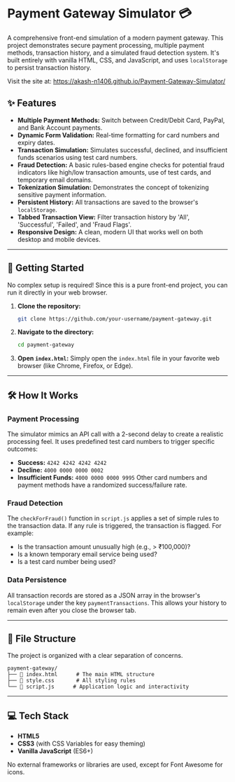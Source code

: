 # Payment Gateway Simulator 💳

A comprehensive front-end simulation of a modern payment gateway. This project demonstrates secure payment processing, multiple payment methods, transaction history, and a simulated fraud detection system. It's built entirely with vanilla HTML, CSS, and JavaScript, and uses `localStorage` to persist transaction history.

Visit the site at: https://akash-n1406.github.io/Payment-Gateway-Simulator/

## ✨ Features

  * **Multiple Payment Methods:** Switch between Credit/Debit Card, PayPal, and Bank Account payments.
  * **Dynamic Form Validation:** Real-time formatting for card numbers and expiry dates.
  * **Transaction Simulation:** Simulates successful, declined, and insufficient funds scenarios using test card numbers.
  * **Fraud Detection:** A basic rules-based engine checks for potential fraud indicators like high/low transaction amounts, use of test cards, and temporary email domains.
  * **Tokenization Simulation:** Demonstrates the concept of tokenizing sensitive payment information.
  * **Persistent History:** All transactions are saved to the browser's `localStorage`.
  * **Tabbed Transaction View:** Filter transaction history by 'All', 'Successful', 'Failed', and 'Fraud Flags'.
  * **Responsive Design:** A clean, modern UI that works well on both desktop and mobile devices.

-----

## 🚀 Getting Started

No complex setup is required\! Since this is a pure front-end project, you can run it directly in your web browser.

1.  **Clone the repository:**
    ```bash
    git clone https://github.com/your-username/payment-gateway.git
    ```
2.  **Navigate to the directory:**
    ```bash
    cd payment-gateway
    ```
3.  **Open `index.html`:**
    Simply open the `index.html` file in your favorite web browser (like Chrome, Firefox, or Edge).

-----

## 🛠️ How It Works

### Payment Processing

The simulator mimics an API call with a 2-second delay to create a realistic processing feel. It uses predefined test card numbers to trigger specific outcomes:

  * **Success:** `4242 4242 4242 4242`
  * **Decline:** `4000 0000 0000 0002`
  * **Insufficient Funds:** `4000 0000 0000 9995`
    Other card numbers and payment methods have a randomized success/failure rate.

### Fraud Detection

The `checkForFraud()` function in `script.js` applies a set of simple rules to the transaction data. If any rule is triggered, the transaction is flagged. For example:

  * Is the transaction amount unusually high (e.g., \> ₹100,000)?
  * Is a known temporary email service being used?
  * Is a test card number being used?

### Data Persistence

All transaction records are stored as a JSON array in the browser's `localStorage` under the key `paymentTransactions`. This allows your history to remain even after you close the browser tab.

-----

## 📁 File Structure

The project is organized with a clear separation of concerns.

```
payment-gateway/
├── 📄 index.html      # The main HTML structure
├── 📄 style.css       # All styling rules
└── 📄 script.js      # Application logic and interactivity
```

-----

## 💻 Tech Stack

  * **HTML5**
  * **CSS3** (with CSS Variables for easy theming)
  * **Vanilla JavaScript** (ES6+)

No external frameworks or libraries are used, except for Font Awesome for icons.
